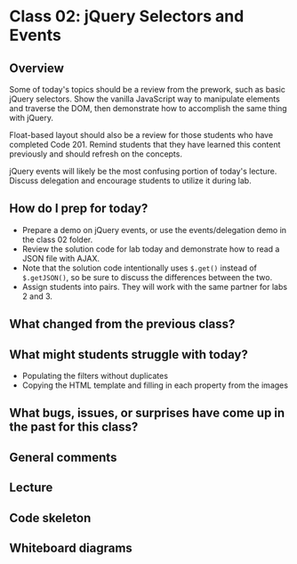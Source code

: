 # Class 02: jQuery Selectors and Events
 
## Overview

Some of today's topics should be a review from the prework, such as basic jQuery selectors. Show the vanilla JavaScript way to manipulate elements and traverse the DOM, then demonstrate how to accomplish the same thing with jQuery.

Float-based layout should also be a review for those students who have completed Code 201. Remind students that they have learned this content previously and should refresh on the concepts.

jQuery events will likely be the most confusing portion of today's lecture. Discuss delegation and encourage students to utilize it during lab.

## How do I prep for today?

- Prepare a demo on jQuery events, or use the events/delegation demo in the class 02 folder.
- Review the solution code for lab today and demonstrate how to read a JSON file with AJAX. 
- Note that the solution code intentionally uses `$.get()` instead of `$.getJSON()`, so be sure to discuss the differences between the two.
- Assign students into pairs. They will work with the same partner for labs 2 and 3.

## What changed from the previous class?

## What might students struggle with today?

- Populating the filters without duplicates
- Copying the HTML template and filling in each property from the images

## What bugs, issues, or surprises have come up in the past for this class?

## General comments

## Lecture

## Code skeleton

## Whiteboard diagrams
